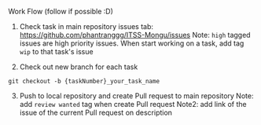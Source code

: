 Work Flow (follow if possible :D)

1. Check task in main repository issues tab: https://github.com/phantranggg/ITSS-Mongu/issues
   Note: `high` tagged issues are high priority issues.
   When start working on a task, add tag `wip` to that task's issue

2. Check out new branch for each task 
```
git checkout -b {taskNumber}_your_task_name
```

3. Push to local repository and create Pull request to main repository
   Note: add `review wanted` tag when create Pull request
   Note2: add link of the issue of the current Pull request on description
